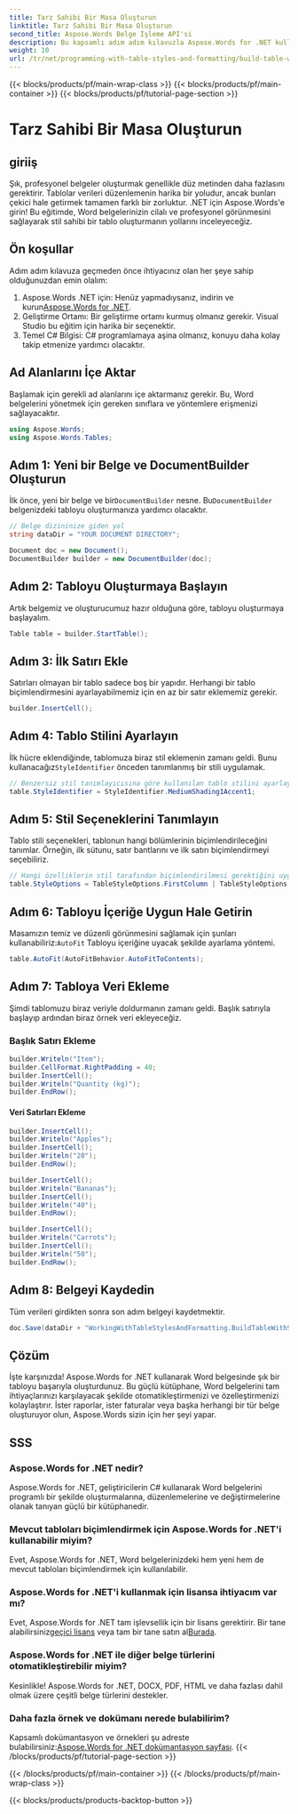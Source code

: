 ```yaml
---
title: Tarz Sahibi Bir Masa Oluşturun
linktitle: Tarz Sahibi Bir Masa Oluşturun
second_title: Aspose.Words Belge İşleme API'si
description: Bu kapsamlı adım adım kılavuzla Aspose.Words for .NET kullanarak Word belgelerinde tabloların nasıl oluşturulacağını ve biçimlendirileceğini öğrenin.
weight: 10
url: /tr/net/programming-with-table-styles-and-formatting/build-table-with-style/
---
```


{{< blocks/products/pf/main-wrap-class >}}
{{< blocks/products/pf/main-container >}}
{{< blocks/products/pf/tutorial-page-section >}}

# Tarz Sahibi Bir Masa Oluşturun

## giriiş

Şık, profesyonel belgeler oluşturmak genellikle düz metinden daha fazlasını gerektirir. Tablolar verileri düzenlemenin harika bir yoludur, ancak bunları çekici hale getirmek tamamen farklı bir zorluktur. .NET için Aspose.Words'e girin! Bu eğitimde, Word belgelerinizin cilalı ve profesyonel görünmesini sağlayarak stil sahibi bir tablo oluşturmanın yollarını inceleyeceğiz.

## Ön koşullar

Adım adım kılavuza geçmeden önce ihtiyacınız olan her şeye sahip olduğunuzdan emin olalım:

1.  Aspose.Words .NET için: Henüz yapmadıysanız, indirin ve kurun[Aspose.Words for .NET](https://releases.aspose.com/words/net/).
2. Geliştirme Ortamı: Bir geliştirme ortamı kurmuş olmanız gerekir. Visual Studio bu eğitim için harika bir seçenektir.
3. Temel C# Bilgisi: C# programlamaya aşina olmanız, konuyu daha kolay takip etmenize yardımcı olacaktır.

## Ad Alanlarını İçe Aktar

Başlamak için gerekli ad alanlarını içe aktarmanız gerekir. Bu, Word belgelerini yönetmek için gereken sınıflara ve yöntemlere erişmenizi sağlayacaktır.

```csharp
using Aspose.Words;
using Aspose.Words.Tables;
```

## Adım 1: Yeni bir Belge ve DocumentBuilder Oluşturun

 İlk önce, yeni bir belge ve bir`DocumentBuilder` nesne. Bu`DocumentBuilder` belgenizdeki tabloyu oluşturmanıza yardımcı olacaktır.

```csharp
// Belge dizininize giden yol
string dataDir = "YOUR DOCUMENT DIRECTORY";

Document doc = new Document();
DocumentBuilder builder = new DocumentBuilder(doc);
```

## Adım 2: Tabloyu Oluşturmaya Başlayın

Artık belgemiz ve oluşturucumuz hazır olduğuna göre, tabloyu oluşturmaya başlayalım.

```csharp
Table table = builder.StartTable();
```

## Adım 3: İlk Satırı Ekle

Satırları olmayan bir tablo sadece boş bir yapıdır. Herhangi bir tablo biçimlendirmesini ayarlayabilmemiz için en az bir satır eklememiz gerekir.

```csharp
builder.InsertCell();
```

## Adım 4: Tablo Stilini Ayarlayın

 İlk hücre eklendiğinde, tablomuza biraz stil eklemenin zamanı geldi. Bunu kullanacağız`StyleIdentifier` önceden tanımlanmış bir stili uygulamak.

```csharp
// Benzersiz stil tanımlayıcısına göre kullanılan tablo stilini ayarlayın
table.StyleIdentifier = StyleIdentifier.MediumShading1Accent1;
```

## Adım 5: Stil Seçeneklerini Tanımlayın

Tablo stili seçenekleri, tablonun hangi bölümlerinin biçimlendirileceğini tanımlar. Örneğin, ilk sütunu, satır bantlarını ve ilk satırı biçimlendirmeyi seçebiliriz.

```csharp
// Hangi özelliklerin stil tarafından biçimlendirilmesi gerektiğini uygulayın
table.StyleOptions = TableStyleOptions.FirstColumn | TableStyleOptions.RowBands | TableStyleOptions.FirstRow;
```

## Adım 6: Tabloyu İçeriğe Uygun Hale Getirin

Masamızın temiz ve düzenli görünmesini sağlamak için şunları kullanabiliriz:`AutoFit` Tabloyu içeriğine uyacak şekilde ayarlama yöntemi.

```csharp
table.AutoFit(AutoFitBehavior.AutoFitToContents);
```

## Adım 7: Tabloya Veri Ekleme

Şimdi tablomuzu biraz veriyle doldurmanın zamanı geldi. Başlık satırıyla başlayıp ardından biraz örnek veri ekleyeceğiz.

### Başlık Satırı Ekleme

```csharp
builder.Writeln("Item");
builder.CellFormat.RightPadding = 40;
builder.InsertCell();
builder.Writeln("Quantity (kg)");
builder.EndRow();
```

#### Veri Satırları Ekleme

```csharp
builder.InsertCell();
builder.Writeln("Apples");
builder.InsertCell();
builder.Writeln("20");
builder.EndRow();

builder.InsertCell();
builder.Writeln("Bananas");
builder.InsertCell();
builder.Writeln("40");
builder.EndRow();

builder.InsertCell();
builder.Writeln("Carrots");
builder.InsertCell();
builder.Writeln("50");
builder.EndRow();
```

## Adım 8: Belgeyi Kaydedin

Tüm verileri girdikten sonra son adım belgeyi kaydetmektir.

```csharp
doc.Save(dataDir + "WorkingWithTableStylesAndFormatting.BuildTableWithStyle.docx");
```

## Çözüm

İşte karşınızda! Aspose.Words for .NET kullanarak Word belgesinde şık bir tabloyu başarıyla oluşturdunuz. Bu güçlü kütüphane, Word belgelerini tam ihtiyaçlarınızı karşılayacak şekilde otomatikleştirmenizi ve özelleştirmenizi kolaylaştırır. İster raporlar, ister faturalar veya başka herhangi bir tür belge oluşturuyor olun, Aspose.Words sizin için her şeyi yapar.

## SSS

### Aspose.Words for .NET nedir?
Aspose.Words for .NET, geliştiricilerin C# kullanarak Word belgelerini programlı bir şekilde oluşturmalarına, düzenlemelerine ve değiştirmelerine olanak tanıyan güçlü bir kütüphanedir.

### Mevcut tabloları biçimlendirmek için Aspose.Words for .NET'i kullanabilir miyim?
Evet, Aspose.Words for .NET, Word belgelerinizdeki hem yeni hem de mevcut tabloları biçimlendirmek için kullanılabilir.

### Aspose.Words for .NET'i kullanmak için lisansa ihtiyacım var mı?
 Evet, Aspose.Words for .NET tam işlevsellik için bir lisans gerektirir. Bir tane alabilirsiniz[geçici lisans](https://purchase.aspose.com/temporary-license/) veya tam bir tane satın al[Burada](https://purchase.aspose.com/buy).

### Aspose.Words for .NET ile diğer belge türlerini otomatikleştirebilir miyim?
Kesinlikle! Aspose.Words for .NET, DOCX, PDF, HTML ve daha fazlası dahil olmak üzere çeşitli belge türlerini destekler.

### Daha fazla örnek ve dokümanı nerede bulabilirim?
 Kapsamlı dokümantasyon ve örnekleri şu adreste bulabilirsiniz:[Aspose.Words for .NET dokümantasyon sayfası](https://reference.aspose.com/words/net/).
{{< /blocks/products/pf/tutorial-page-section >}}

{{< /blocks/products/pf/main-container >}}
{{< /blocks/products/pf/main-wrap-class >}}

{{< blocks/products/products-backtop-button >}}
